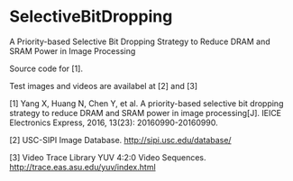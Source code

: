 # SelectiveBitDropping
A Priority-based Selective Bit Dropping Strategy to Reduce DRAM and SRAM Power in Image Processing

Source code for [1].

Test images and videos are availabel at [2] and [3]

[1] Yang X, Huang N, Chen Y, et al. A priority-based selective bit dropping strategy to reduce DRAM and SRAM power in image processing[J]. IEICE Electronics Express, 2016, 13(23): 20160990-20160990.

[2] USC-SIPI Image Database. http://sipi.usc.edu/database/

[3] Video Trace Library YUV 4:2:0 Video Sequences. http://trace.eas.asu.edu/yuv/index.html

